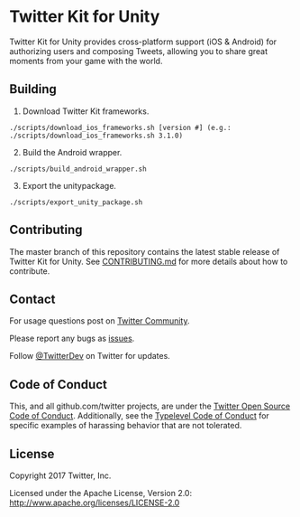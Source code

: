 # Twitter Kit for Unity

Twitter Kit for Unity provides cross-platform support (iOS & Android) for authorizing users and composing Tweets, allowing you to share great moments from your game with the world.

## Building
1. Download Twitter Kit frameworks.
```
./scripts/download_ios_frameworks.sh [version #] (e.g.: ./scripts/download_ios_frameworks.sh 3.1.0)
```
2. Build the Android wrapper.
```
./scripts/build_android_wrapper.sh
```
3. Export the unitypackage.
```
./scripts/export_unity_package.sh
```

## Contributing

The master branch of this repository contains the latest stable release of Twitter Kit for Unity. See [CONTRIBUTING.md](https://github.com/twitter/twitter-kit-unity/blob/master/CONTRIBUTING.md) for more details about how to contribute.

## Contact

For usage questions post on [Twitter Community](https://twittercommunity.com/c/publisher/twitter).

Please report any bugs as [issues](https://github.com/twitter/twitter-kit-unity/issues).

Follow [@TwitterDev](http://twitter.com/twitterdev) on Twitter for updates.

## Code of Conduct

This, and all github.com/twitter projects, are under the [Twitter Open Source Code of Conduct](https://github.com/twitter/code-of-conduct/blob/master/code-of-conduct.md). Additionally, see the [Typelevel Code of Conduct](http://typelevel.org/conduct) for specific examples of harassing behavior that are not tolerated.

## License

Copyright 2017 Twitter, Inc.

Licensed under the Apache License, Version 2.0: http://www.apache.org/licenses/LICENSE-2.0
